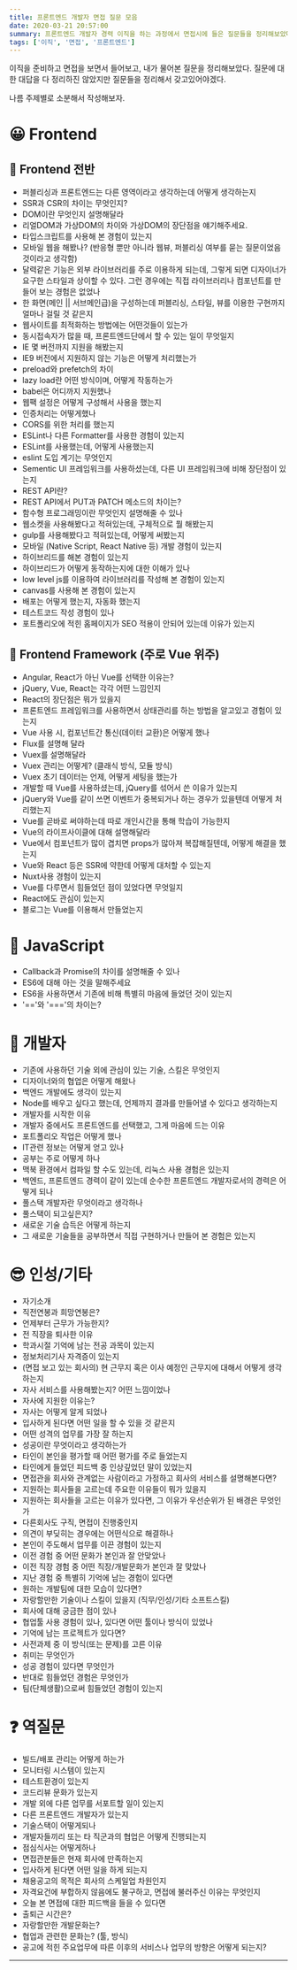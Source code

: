 ```yaml
---
title: 프론트엔드 개발자 면접 질문 모음
date: 2020-03-21 20:57:00
summary: 프론트엔드 개발자 경력 이직을 하는 과정에서 면접시에 들은 질문들을 정리해보았다.
tags: ['이직', '면접', '프론트엔드']
---
```


이직을 준비하고 면접을 보면서 들어보고, 내가 물어본 질문을 정리해보았다.
질문에 대한 대답을 다 정리하진 않았지만 질문들을 정리해서 갖고있어야겠다.

나름 주제별로 소분해서 작성해보자.

# 😀 Frontend

## 📔 Frontend 전반

- 퍼블리싱과 프론트엔드는 다른 영역이라고 생각하는데 어떻게 생각하는지
- SSR과 CSR의 차이는 무엇인지?
- DOM이란 무엇인지 설명해달라
- 리얼DOM과 가상DOM의 차이와 가상DOM의 장단점을 얘기해주세요.
- 타입스크립트를 사용해 본 경험이 있는지
- 모바일 웹을 해봤나? (반응형 뿐만 아니라 웹뷰, 퍼블리싱 여부를 묻는 질문이었음 것이라고 생각함)
- 달력같은 기능은 외부 라이브러리를 주로 이용하게 되는데, 그렇게 되면 디자이너가 요구한 스타일과 상이할 수 있다. 그런 경우에는 직접 라이브러리나 컴포넌트를 만들어 보는 경험은 없었나
- 한 화면(메인 || 서브메인급)을 구성하는데 퍼블리싱, 스타일, 뷰를 이용한 구현까지 얼마나 걸릴 것 같은지
- 웹사이트를 최적화하는 방법에는 어떤것들이 있는가
- 동시접속자가 많을 때, 프론트엔드단에서 할 수 있는 일이 무엇일지
- IE 몇 버전까지 지원을 해봤는지
- IE9 버전에서 지원하지 않는 기능은 어떻게 처리했는가
- preload와 prefetch의 차이
- lazy load란 어떤 방식이며, 어떻게 작동하는가
- babel은 어디까지 지원했나
- 웹팩 설정은 어떻게 구성해서 사용을 했는지
- 인증처리는 어떻게했나
- CORS를 위한 처리를 했는지
- ESLint나 다른 Formatter를 사용한 경험이 있는지
- ESLint를 사용했는데, 어떻게 사용했는지
- eslint 도입 계기는 무엇인지
- Sementic UI 프레임워크를 사용하셨는데, 다른 UI 프레임워크에 비해 장단점이 있는지
- REST API란?
- REST API에서 PUT과 PATCH 메소드의 차이는?
- 함수형 프로그래밍이란 무엇인지 설명해줄 수 있나
- 웹소켓을 사용해봤다고 적혀있는데, 구체적으로 뭘 해봤는지
- gulp를 사용해봤다고 적혀있는데, 어떻게 써봤는지
- 모바일 (Native Script, React Native 등) 개발 경험이 있는지
- 하이브리드를 해본 경험이 있는지
- 하이브리드가 어떻게 동작하는지에 대한 이해가 있나
- low level js를 이용하여 라이브러리를 작성해 본 경험이 있는지
- canvas를 사용해 본 경험이 있는지
- 배포는 어떻게 했는지, 자동화 했는지
- 테스트코드 작성 경험이 있나
- 포트폴리오에 적힌 홈페이지가 SEO 적용이 안되어 있는데 이유가 있는지

## 📗 Frontend Framework (주로 Vue 위주)

- Angular, React가 아닌 Vue를 선택한 이유는?
- jQuery, Vue, React는 각각 어떤 느낌인지
- React의 장단점은 뭐가 있을지
- 프론트엔드 프레임워크를 사용하면서 상태관리를 하는 방법을 알고있고 경험이 있는지
- Vue 사용 시, 컴포넌트간 통신(데이터 교환)은 어떻게 했나
- Flux를 설명해 달라
- Vuex를 설명해달라
- Vuex 관리는 어떻게? (클래식 방식, 모듈 방식)
- Vuex 초기 데이터는 언제, 어떻게 세팅을 했는가
- 개발할 때 Vue를 사용하셨는데, jQuery를 섞어서 쓴 이유가 있는지
- jQuery와 Vue를 같이 쓰면 이벤트가 중복되거나 하는 경우가 있을텐데 어떻게 처리했는지
- Vue를 곧바로 써야하는데 따로 개인시간을 통해 학습이 가능한지
- Vue의 라이프사이클에 대해 설명해달라
- Vue에서 컴포넌트가 많이 겹치면 props가 많아져 복잡해질텐데, 어떻게 해결을 했는지
- Vue와 React 등은 SSR에 약한데 어떻게 대처할 수 있는지
- Nuxt사용 경험이 있는지
- Vue를 다루면서 힘들었던 점이 있었다면 무엇일지
- React에도 관심이 있는지
- 블로그는 Vue를 이용해서 만들었는지

# 📒 JavaScript

- Callback과 Promise의 차이를 설명해줄 수 있나
- ES6에 대해 아는 것을 말해주세요
- ES6을 사용하면서 기존에 비해 특별히 마음에 들었던 것이 있는지
- '=='와 '==='의 차이는?

# 📘 개발자

- 기존에 사용하던 기술 외에 관심이 있는 기술, 스킬은 무엇인지
- 디자이너와의 협업은 어떻게 해왔나
- 백엔드 개발에도 생각이 있는지
- Node를 배우고 싶다고 했는데, 언제까지 결과를 만들어낼 수 있다고 생각하는지
- 개발자를 시작한 이유
- 개발자 중에서도 프론트엔드를 선택했고, 그게 마음에 드는 이유
- 포트폴리오 작업은 어떻게 했나
- IT관련 정보는 어떻게 얻고 있나
- 공부는 주로 어떻게 하나
- 맥북 환경에서 컴파일 할 수도 있는데, 리눅스 사용 경험은 있는지
- 백엔드, 프론트엔드 경력이 같이 있는데 순수한 프론트엔드 개발자로서의 경력은 어떻게 되나
- 풀스택 개발자란 무엇이라고 생각하나
- 풀스택이 되고싶은지?
- 새로운 기술 습득은 어떻게 하는지
- 그 새로운 기술들을 공부하면서 직접 구현하거나 만들어 본 경험은 있는지

# 😎 인성/기타

- 자기소개
- 직전연봉과 희망연봉은?
- 언제부터 근무가 가능한지?
- 전 직장을 퇴사한 이유
- 학과시절 기억에 남는 전공 과목이 있는지
- 정보처리기사 자격증이 있는지
- (면접 보고 있는 회사의) 현 근무지 혹은 이사 예정인 근무지에 대해서 어떻게 생각하는지
- 자사 서비스를 사용해봤는지? 어떤 느낌이었나
- 자사에 지원한 이유는?
- 자사는 어떻게 알게 되었나
- 입사하게 된다면 어떤 일을 할 수 있을 것 같은지
- 어떤 성격의 업무를 가장 잘 하는지
- 성공이란 무엇이라고 생각하는가
- 타인이 본인을 평가할 때 어떤 평가를 주로 들었는지
- 타인에게 들었던 피드백 중 인상깊었던 말이 있었는지
- 면접관을 회사와 관계없는 사람이라고 가정하고 회사의 서비스를 설명해본다면?
- 지원하는 회사들을 고르는데 주요한 이유들이 뭐가 있을지
- 지원하는 회사들을 고르는 이유가 있다면, 그 이유가 우선순위가 된 배경은 무엇인가
- 다른회사도 구직, 면접이 진행중인지
- 의견이 부딪히는 경우에는 어떤식으로 해결하나
- 본인이 주도해서 업무를 이끈 경험이 있는지
- 이전 경험 중 어떤 문화가 본인과 잘 안맞았나
- 이전 직장 경험 중 어떤 직장/개발문화가 본인과 잘 맞았나
- 지난 경험 중 특별히 기억에 남는 경험이 있다면
- 원하는 개발팀에 대한 모습이 있다면?
- 자랑할만한 기술이나 스킬이 있을지 (직무/인성/기타 소프트스킬)
- 회사에 대해 궁금한 점이 있나
- 협업툴 사용 경험이 있나, 있다면 어떤 툴이나 방식이 있었나
- 기억에 남는 프로젝트가 있다면?
- 사전과제 중 이 방식(또는 문제)를 고른 이유
- 취미는 무엇인가
- 성공 경험이 있다면 무엇인가
- 반대로 힘들었던 경험은 무엇인가
- 팀(단체생활)으로써 힘들었던 경험이 있는지

# ❓ 역질문

- 빌드/배포 관리는 어떻게 하는가
- 모니터링 시스템이 있는지
- 테스트환경이 있는지
- 코드리뷰 문화가 있는지
- 개발 외에 다른 업무를 서포트할 일이 있는지
- 다른 프론트엔드 개발자가 있는지
- 기술스택이 어떻게되나
- 개발자들끼리 또는 타 직군과의 협업은 어떻게 진행되는지
- 점심식사는 어떻게하나
- 면접관분들은 현재 회사에 만족하는지
- 입사하게 된다면 어떤 일을 하게 되는지
- 채용공고의 목적은 회사의 스케일업 차원인지
- 자격요건에 부합하지 않음에도 불구하고, 면접에 불러주신 이유는 무엇인지
- 오늘 본 면접에 대한 피드백을 들을 수 있다면
- 출퇴근 시간은?
- 자랑할만한 개발문화는?
- 협업과 관련한 문화는? (툴, 방식)
- 공고에 적힌 주요업무에 따른 이후의 서비스나 업무의 방향은 어떻게 되는지?

---
